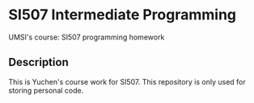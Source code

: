 # SI507 Intermediate Programming
UMSI's course: SI507 programming homework

## Description
This is Yuchen's course work for SI507. This repository is only used for storing personal code.
